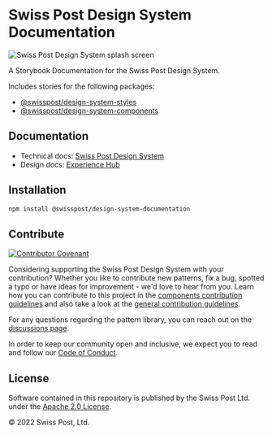 # Swiss Post Design System Documentation

![Swiss Post Design System splash screen](https://user-images.githubusercontent.com/1659006/187683368-d3aa2534-84be-4580-846e-2cad3796b573.png)

A Storybook Documentation for the Swiss Post Design System.

Includes stories for the following packages:
- [@swisspost/design-system-styles](https://www.npmjs.com/package/@swisspost/design-system-styles)
- [@swisspost/design-system-components](https://www.npmjs.com/package/@swisspost/design-system-components)

## Documentation

- Technical docs: [Swiss Post Design System](https://styles.design-system.post.ch)
- Design docs: [Experience Hub](https://www.experience-hub.ch/document/2803)

## Installation

```bash
npm install @swisspost/design-system-documentation
```

## Contribute

[![Contributor Covenant](https://img.shields.io/badge/Contributor%20Covenant-2.1-4baaaa.svg)](CODE_OF_CONDUCT.md)

Considering supporting the Swiss Post Design System with your contribution? Whether you like to contribute new patterns, fix a bug, spotted a typo or have ideas for improvement - we'd love to hear from you. Learn how you can contribute to this project in the [components contribution guidelines](./CONTRIBUTING.md) and also take a look at the [general contribution guidelines](../../CONTRIBUTING.md).

For any questions regarding the pattern library, you can reach out on the [discussions page](https://github.com/swisspost/design-system/discussions).

In order to keep our community open and inclusive, we expect you to read and follow our [Code of Conduct](/CODE_OF_CONDUCT.md).

## License

Software contained in this repository is published by the Swiss Post Ltd. under the [Apache 2.0 License](./LICENSE).

© 2022 Swiss Post, Ltd.
